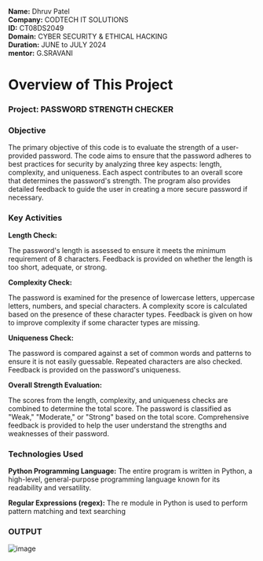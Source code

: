 **Name:** Dhruv Patel <br>
**Company:** CODTECH IT SOLUTIONS <br> 
**ID:** CT08DS2049 <br>
**Domain:** CYBER SECURITY & ETHICAL HACKING <br>
**Duration:** JUNE to JULY 2024 <br>
**mentor:** G.SRAVANI <br>

# Overview of This Project

### Project: PASSWORD STRENGTH CHECKER

### Objective

The primary objective of this code is to evaluate the strength of a user-provided password. The code aims to ensure that the password adheres to best practices for security by analyzing three key aspects: length, complexity, and uniqueness. Each aspect contributes to an overall score that determines the password's strength. The program also provides detailed feedback to guide the user in creating a more secure password if necessary.

### Key Activities

**Length Check:**

The password's length is assessed to ensure it meets the minimum requirement of 8 characters.
Feedback is provided on whether the length is too short, adequate, or strong.

**Complexity Check:**

The password is examined for the presence of lowercase letters, uppercase letters, numbers, and special characters.
A complexity score is calculated based on the presence of these character types.
Feedback is given on how to improve complexity if some character types are missing.

**Uniqueness Check:**

The password is compared against a set of common words and patterns to ensure it is not easily guessable.
Repeated characters are also checked.
Feedback is provided on the password's uniqueness.

**Overall Strength Evaluation:**

The scores from the length, complexity, and uniqueness checks are combined to determine the total score.
The password is classified as "Weak," "Moderate," or "Strong" based on the total score.
Comprehensive feedback is provided to help the user understand the strengths and weaknesses of their password.

### Technologies Used

**Python Programming Language:** The entire program is written in Python, a high-level, general-purpose programming language known for its readability and versatility.

**Regular Expressions (regex):** The re module in Python is used to perform pattern matching and text searching

### OUTPUT
![image](https://github.com/Dhruv-111/CODTECH-Task1/assets/135569799/aad9e679-2142-420a-8d63-1a89347f264d)
